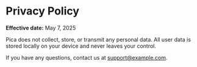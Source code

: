 # Privacy Policy

**Effective date:** May 7, 2025

Pica does not collect, store, or transmit any personal data. All user data is stored locally on your device and never leaves your control.

If you have any questions, contact us at [support@example.com](mailto:support@example.com).
